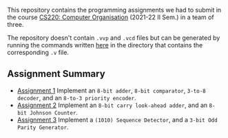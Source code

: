 This repository contains the programming assignments we had to submit in the course [CS220: Computer Organisation](https://www.cse.iitk.ac.in/pages/CS220.html) (2021-22 II Sem.) in a team of three.

The repository doesn't contain `.vvp` and `.vcd` files but can be generated by running the commands written [here](Instructions.md) in the directory that contains the corresponding `.v` file.

## Assignment Summary

+ <u>Assignment 1</u> Implement an `8-bit adder`, `8-bit comparator`, `3-to-8 decoder`, and an `8-to-3 priority encoder`.
+ <u>Assignment 2</u> Implement an `8-bit carry look-ahead adder`, and an `8-bit Johnson Counter`.
+ <u>Assignment 3</u> Implement a `(1010) Sequence Detector`, and a `3-bit Odd Parity Generator`.